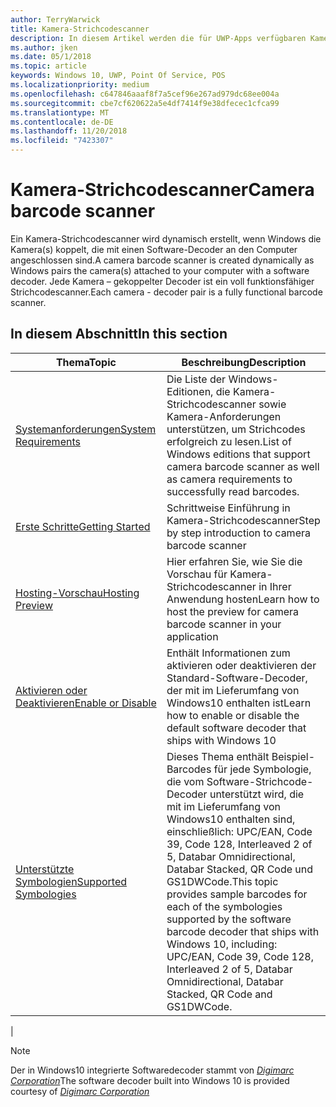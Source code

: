 ```yaml
---
author: TerryWarwick
title: Kamera-Strichcodescanner
description: In diesem Artikel werden die für UWP-Apps verfügbaren Kamera-Strichcodescanner aufgeführt, sowie die Links zu den Anleitungen für ihre Verwendung.
ms.author: jken
ms.date: 05/1/2018
ms.topic: article
keywords: Windows 10, UWP, Point Of Service, POS
ms.localizationpriority: medium
ms.openlocfilehash: c647846aaaf8f7a5cef96e267ad979dc68ee004a
ms.sourcegitcommit: cbe7cf620622a5e4df7414f9e38dfecec1cfca99
ms.translationtype: MT
ms.contentlocale: de-DE
ms.lasthandoff: 11/20/2018
ms.locfileid: "7423307"
---
```

# <a name="camera-barcode-scanner"></a><span data-ttu-id="4ce80-104">Kamera-Strichcodescanner</span><span class="sxs-lookup"><span data-stu-id="4ce80-104">Camera barcode scanner</span></span>
<span data-ttu-id="4ce80-105">Ein Kamera-Strichcodescanner wird dynamisch erstellt, wenn Windows die Kamera(s) koppelt, die mit einen Software-Decoder an den Computer angeschlossen sind.</span><span class="sxs-lookup"><span data-stu-id="4ce80-105">A camera barcode scanner is created dynamically as Windows pairs the camera(s) attached to your computer with a software decoder.</span></span>  <span data-ttu-id="4ce80-106">Jede Kamera – gekoppelter Decoder ist ein voll funktionsfähiger Strichcodescanner.</span><span class="sxs-lookup"><span data-stu-id="4ce80-106">Each camera - decoder pair is a fully functional barcode scanner.</span></span>   

## <a name="in-this-section"></a><span data-ttu-id="4ce80-107">In diesem Abschnitt</span><span class="sxs-lookup"><span data-stu-id="4ce80-107">In this section</span></span>
|<span data-ttu-id="4ce80-108">Thema</span><span class="sxs-lookup"><span data-stu-id="4ce80-108">Topic</span></span> |<span data-ttu-id="4ce80-109">Beschreibung</span><span class="sxs-lookup"><span data-stu-id="4ce80-109">Description</span></span> |
|------|------------|
| [<span data-ttu-id="4ce80-110">Systemanforderungen</span><span class="sxs-lookup"><span data-stu-id="4ce80-110">System Requirements</span></span>](pos-camerabarcode-system-requirements.md)  | <span data-ttu-id="4ce80-111">Die Liste der Windows-Editionen, die Kamera-Strichcodescanner sowie Kamera-Anforderungen unterstützen, um Strichcodes erfolgreich zu lesen.</span><span class="sxs-lookup"><span data-stu-id="4ce80-111">List of Windows editions that support camera barcode scanner as well as camera requirements to successfully read barcodes.</span></span> |
| [<span data-ttu-id="4ce80-112">Erste Schritte</span><span class="sxs-lookup"><span data-stu-id="4ce80-112">Getting Started</span></span>](pos-camerabarcode-get-started.md)              | <span data-ttu-id="4ce80-113">Schrittweise Einführung in Kamera-Strichcodescanner</span><span class="sxs-lookup"><span data-stu-id="4ce80-113">Step by step introduction to camera barcode scanner</span></span> |
| [<span data-ttu-id="4ce80-114">Hosting-Vorschau</span><span class="sxs-lookup"><span data-stu-id="4ce80-114">Hosting Preview</span></span>](pos-camerabarcode-hosting-preview.md)          | <span data-ttu-id="4ce80-115">Hier erfahren Sie, wie Sie die Vorschau für Kamera-Strichcodescanner in Ihrer Anwendung hosten</span><span class="sxs-lookup"><span data-stu-id="4ce80-115">Learn how to host the preview for camera barcode scanner in your application</span></span> |
| [<span data-ttu-id="4ce80-116">Aktivieren oder Deaktivieren</span><span class="sxs-lookup"><span data-stu-id="4ce80-116">Enable or Disable</span></span>](pos-camerabarcode-enable-disable.md)         | <span data-ttu-id="4ce80-117">Enthält Informationen zum aktivieren oder deaktivieren der Standard-Software-Decoder, der mit im Lieferumfang von Windows10 enthalten ist</span><span class="sxs-lookup"><span data-stu-id="4ce80-117">Learn how to enable or disable the default software decoder that ships with Windows 10</span></span> |
| [<span data-ttu-id="4ce80-118">Unterstützte Symbologien</span><span class="sxs-lookup"><span data-stu-id="4ce80-118">Supported Symbologies</span></span>](pos-camerabarcode-symbologies.md) | <span data-ttu-id="4ce80-119">Dieses Thema enthält Beispiel-Barcodes für jede Symbologie, die vom Software-Strichcode-Decoder unterstützt wird, die mit im Lieferumfang von Windows10 enthalten sind, einschließlich: UPC/EAN, Code 39, Code 128, Interleaved 2 of 5, Databar Omnidirectional, Databar Stacked, QR Code und GS1DWCode.</span><span class="sxs-lookup"><span data-stu-id="4ce80-119">This topic provides sample barcodes for each of the symbologies supported by the software barcode decoder that ships with Windows 10, including: UPC/EAN, Code 39, Code 128, Interleaved 2 of 5, Databar Omnidirectional, Databar Stacked, QR Code and GS1DWCode.</span></span> |
| 

> [!NOTE]
> <span data-ttu-id="4ce80-120">Der in Windows10 integrierte Softwaredecoder stammt von [*Digimarc Corporation*](https://www.digimarc.com/)</span><span class="sxs-lookup"><span data-stu-id="4ce80-120">The software decoder built into Windows 10 is provided courtesy of  [*Digimarc Corporation*](https://www.digimarc.com/)</span></span>
